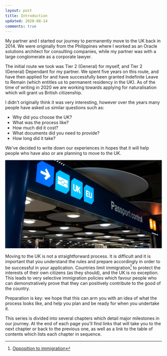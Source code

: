 ```yaml
---
layout: post
title: Introduction
updated: 2020-08-14
comments: true
---
```


My partner and I started our journey to permanently move to the UK back in 2014. We were originally from the Philippines where I worked as an Oracle solutions architect for consulting companies, while my partner was with a large conglomerate as a corporate lawyer.

The initial route we took was Tier 2 (General) for myself, and Tier 2 (General) Dependant for my partner. We spent five years on this route, and have then applied for and have successfully been granted Indefinite Leave to Remain (which entitles us to permanent residency in the UK). As of the time of writing in 2020 we are working towards applying for naturalisation which will grant us British citizenship.

I didn't originally think it was very interesting, however over the years many people have asked us similar questions such as:

* Why did you choose the UK?
* What was the process like?
* How much did it cost?
* What documents did you need to provide?
* How long did it take?

We've decided to write down our experiences in hopes that it will help people who have also or are planning to move to the UK.

![](/assets/heathrow-uk-border.jpg)

Moving to the UK is not a straightforward process. It is difficult and it is important that you understand the rules and prepare accordingly in order to be successful in your application. Countries limit immigration[^opposition-to-immigration] to protect the interests of their own citizens (as they should), and the UK is no exception. This leads to very selective immigration policies which favour people who can demonstratively prove that they can positively contribute to the good of the country.

Preparation is key: we hope that this can arm you with an idea of what the process looks like, and help you plan and be ready for when you undertake it.

This series is divided into several chapters which detail major milestones in our journey. At the end of each page you'll find links that will take you to the next chapter or back to the previous one, as well as a link to the table of contents which lists each chapter in sequence.

[^opposition-to-immigration]: [Opposition to immigration](https://en.wikipedia.org/w/index.php?title=Opposition_to_immigration&oldid=967111371)
